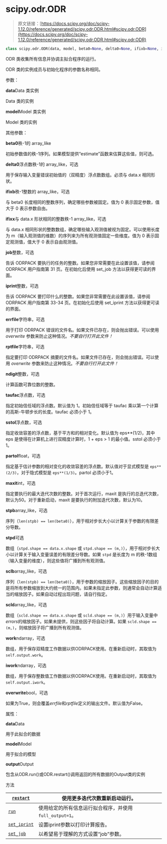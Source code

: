 # scipy.odr.ODR

> 原文链接：[https://docs.scipy.org/doc/scipy-1.12.0/reference/generated/scipy.odr.ODR.html#scipy.odr.ODR](https://docs.scipy.org/doc/scipy-1.12.0/reference/generated/scipy.odr.ODR.html#scipy.odr.ODR)

```py
class scipy.odr.ODR(data, model, beta0=None, delta0=None, ifixb=None, ifixx=None, job=None, iprint=None, errfile=None, rptfile=None, ndigit=None, taufac=None, sstol=None, partol=None, maxit=None, stpb=None, stpd=None, sclb=None, scld=None, work=None, iwork=None, overwrite=False)
```

ODR 类收集所有信息并协调主拟合程序的运行。

ODR 类的实例成员与初始化程序的参数名称相同。

参数：

**data**Data 类实例

Data 类的实例

**model**Model 类实例

Model 类的实例

其他参数：

**beta0**秩-1的 array_like

初始参数值的秩-1序列。如果模型提供“estimate”函数来估算这些值，则可选。

**delta0**浮点数秩-1的 array_like，可选

用于保存输入变量错误初始值的（双精度）浮点数数组。必须与 data.x 相同形状。

**ifixb**秩-1整数的 array_like，可选

与 beta0 长度相同的整数序列，确定哪些参数被固定。值为 0 表示固定参数，值大于 0 表示参数自由。

**ifixx**与 data.x 形状相同的整数秩-1 array_like，可选

与 data.x 相同形状的整数数组，确定哪些输入观测值被视为固定。可以使用长度为 m（输入观测值的维数）的序列来为所有观测值固定一些维度。值为 0 表示固定观测值，值大于 0 表示自由观测值。

**job**整数，可选

告诉 ODRPACK 要执行的任务的整数。如果您非常需要在此设置该值，请参阅 ODRPACK 用户指南第 31 页。在初始化后使用 set_job 方法以获得更可读的界面。

**iprint**整数，可选

告诉 ODRPACK 要打印什么的整数。如果您非常需要在此设置该值，请参阅 ODRPACK 用户指南第 33-34 页。在初始化后使用 set_iprint 方法以获得更可读的界面。

**errfile**字符串，可选

用于打印 ODRPACK 错误的文件名。如果文件已存在，则会抛出错误。可以使用 *overwrite* 参数来防止这种情况。*不要自行打开此文件！*

**rptfile**字符串，可选

指定要打印 ODRPACK 摘要的文件名。如果文件已存在，则会抛出错误。可以使用 *overwrite* 参数来防止这种情况。*不要自行打开此文件！*

**ndigit**整数，可选

计算函数可靠位数的整数。

**taufac**浮点数，可选

指定初始信任域的浮点数。默认值为 1。初始信任域等于 taufac 乘以第一个计算的高斯-牛顿步长的长度。taufac 必须小于 1。

**sstol**浮点数，可选

指定收敛容差的浮点数，基于平方和的相对变化。默认值为 eps**(1/2)，其中 eps 是使得在计算机上进行双精度计算时，1 + eps > 1 的最小值。sstol 必须小于 1。

**partol**float，可选

指定基于估计参数的相对变化的收敛容差的浮点数。默认值对于显式模型是 `eps**(2/3)`，对于隐式模型是 `eps**(1/3)`。partol 必须小于1。

**maxit**int，可选

指定要执行的最大迭代次数的整数。对于首次运行，maxit 是执行的总迭代次数，默认为50。对于重新启动，maxit 是要执行的附加迭代次数，默认为10。

**stpb**array_like，可选

序列（`len(stpb) == len(beta0)`），用于相对步长大小以计算关于参数的有限差分导数。

**stpd**可选

数组（`stpd.shape == data.x.shape` 或 `stpd.shape == (m,)`），用于相对步长大小以计算关于输入变量误差的有限差分导数。如果 `stpd` 是长度为 m 的秩-1数组（输入变量的维度），则这些值将广播到所有观测值。

**sclb**array_like，可选

序列（`len(stpb) == len(beta0)`），用于参数的缩放因子。这些缩放因子的目的是将所有参数缩放到大约统一的范围内。如果未指定此参数，则通常会自动计算适当的缩放因子。如果自动过程出现问题，请自行指定。

**scld**array_like，可选

数组（`scld.shape == data.x.shape` 或 `scld.shape == (m,)`）用于输入变量中*errors*的缩放因子。如果未提供，则这些因子将自动计算。如果 `scld.shape == (m,)`，则缩放因子将广播到所有观测值。

**work**ndarray，可选

数组，用于保存双精度工作数据以供ODRPACK使用。在重新启动时，其取值为`self.output.work`。

**iwork**ndarray，可选

数组，用于保存整数值工作数据以供ODRPACK使用。在重新启动时，其取值为`self.output.iwork`。

**overwrite**bool，可选

如果为True，则会覆盖*errfile*和*rptfile*定义的输出文件。默认值为False。

属性：

**data**Data

用于此拟合的数据

**model**Model

用于拟合的模型

**output**Output

包含从ODR.run()或ODR.restart()调用返回的所有数据的Output类的实例

方法

| [`restart`](https://scipy.odr.ODR.restart.html#scipy.odr.ODR.restart "https://scipy.odr.ODR.restart") | 使用更多迭代次数重新启动运行。 |
| --- | --- |
| [`run`](https://scipy.odr.ODR.run.html#scipy.odr.ODR.run "https://scipy.odr.ODR.run") | 使用给定的所有信息运行拟合程序，并使用`full_output=1`。 |
| [`set_iprint`](https://scipy.odr.ODR.set_iprint.html#scipy.odr.ODR.set_iprint "https://scipy.odr.ODR.set_iprint") | 设置iprint参数以打印计算报告。 |
| [`set_job`](https://scipy.odr.ODR.set_job.html#scipy.odr.ODR.set_job "https://scipy.odr.ODR.set_job") | 以希望易于理解的方式设置“job”参数。 |

